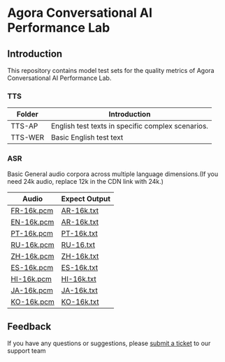 # Agora Conversational AI Performance Lab

## Introduction

This repository contains model test sets for the quality metrics of Agora Conversational AI Performance Lab.

### TTS

| Folder  | Introduction                                      |
| ------- | ------------------------------------------------- |
| TTS-AP  | English test texts in specific complex scenarios. |
| TTS-WER | Basic English test text                           |

### ASR

Basic General audio corpora across multiple language dimensions.(If you need 24k audio, replace 12k in the CDN link with 24k.)

| Audio                                                                                                        | Expect Output                                                                                                |
| ------------------------------------------------------------------------------------------------------------ | ------------------------------------------------------------------------------------------------------------ |
| [FR-16k.pcm](https://demo-app-download.agora.io/convoai-benchmark/asr-wer-test-sample/general_2h_16k_fr.pcm) | [AR-16k.txt](https://demo-app-download.agora.io/convoai-benchmark/asr-wer-test-sample/general_2h_16k_ar.txt) |
| [EN-16k.pcm](https://demo-app-download.agora.io/convoai-benchmark/asr-wer-test-sample/general_2h_16k_en.pcm) | [AR-16k.txt](https://demo-app-download.agora.io/convoai-benchmark/asr-wer-test-sample/general_2h_16k_en.txt) |
| [PT-16k.pcm](https://demo-app-download.agora.io/convoai-benchmark/asr-wer-test-sample/general_2h_16k_pt.pcm) | [PT-16k.txt](https://demo-app-download.agora.io/convoai-benchmark/asr-wer-test-sample/general_2h_16k_pt.txt) |
| [RU-16k.pcm](https://demo-app-download.agora.io/convoai-benchmark/asr-wer-test-sample/general_2h_16k_ru.pcm) | [RU-16.txt](https://demo-app-download.agora.io/convoai-benchmark/asr-wer-test-sample/general_2h_16k_ru.txt)  |
| [ZH-16k.pcm](https://demo-app-download.agora.io/convoai-benchmark/asr-wer-test-sample/general_2h_16k_zh.pcm) | [ZH-16k.txt](https://demo-app-download.agora.io/convoai-benchmark/asr-wer-test-sample/general_2h_16k_zh.txt) |
| [ES-16k.pcm](https://demo-app-download.agora.io/convoai-benchmark/asr-wer-test-sample/general_2h_16k_en.pcm) | [ES-16k.txt](https://demo-app-download.agora.io/convoai-benchmark/asr-wer-test-sample/general_2h_16k_es.txt) |
| [HI-16k.pcm](https://demo-app-download.agora.io/convoai-benchmark/asr-wer-test-sample/general_2h_16k_hi.pcm) | [HI-16k.txt](https://demo-app-download.agora.io/convoai-benchmark/asr-wer-test-sample/general_2h_16k_hi.txt) |
| [JA-16k.pcm](https://demo-app-download.agora.io/convoai-benchmark/asr-wer-test-sample/general_2h_16k_ja.pcm) | [JA-16k.txt](https://demo-app-download.agora.io/convoai-benchmark/asr-wer-test-sample/general_2h_16k_ar.txt) |
| [KO-16k.pcm](https://demo-app-download.agora.io/convoai-benchmark/asr-wer-test-sample/general_2h_16k_ko.pcm) | [KO-16k.txt](https://demo-app-download.agora.io/convoai-benchmark/asr-wer-test-sample/general_2h_16k_ko.txt) |

## Feedback

If you have any questions or suggestions, please [submit a ticket](https://agora-ticket.agora.io/) to our support team
